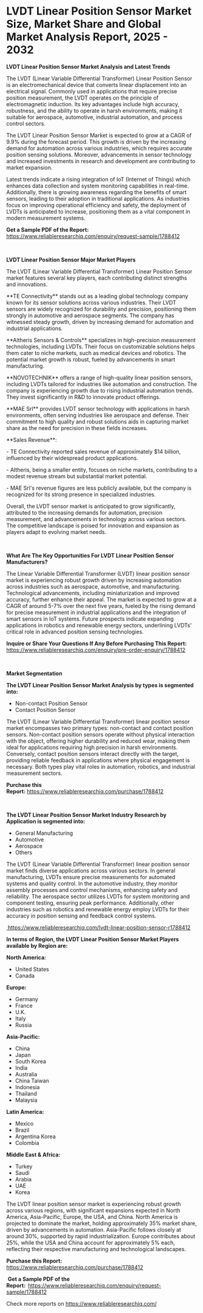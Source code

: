 <p><h1>LVDT Linear Position Sensor Market Size, Market Share and Global Market Analysis Report, 2025 - 2032</h1></p><p><strong>LVDT Linear Position Sensor Market Analysis and Latest Trends</strong></p>
<p><p>The LVDT (Linear Variable Differential Transformer) Linear Position Sensor is an electromechanical device that converts linear displacement into an electrical signal. Commonly used in applications that require precise position measurement, the LVDT operates on the principle of electromagnetic induction. Its key advantages include high accuracy, robustness, and the ability to operate in harsh environments, making it suitable for aerospace, automotive, industrial automation, and process control sectors.</p><p>The LVDT Linear Position Sensor Market is expected to grow at a CAGR of 9.9% during the forecast period. This growth is driven by the increasing demand for automation across various industries, which requires accurate position sensing solutions. Moreover, advancements in sensor technology and increased investments in research and development are contributing to market expansion. </p><p>Latest trends indicate a rising integration of IoT (Internet of Things) which enhances data collection and system monitoring capabilities in real-time. Additionally, there is growing awareness regarding the benefits of smart sensors, leading to their adoption in traditional applications. As industries focus on improving operational efficiency and safety, the deployment of LVDTs is anticipated to increase, positioning them as a vital component in modern measurement systems.</p></p>
<p><strong>Get a Sample PDF of the Report:&nbsp;</strong> <a href="https://www.reliableresearchiq.com/enquiry/request-sample/1788412?utm_campaign=2843&utm_medium=2&utm_source=Github&utm_content=ia&utm_term=06042025&utm_id=lvdt-linear-position-sensor">https://www.reliableresearchiq.com/enquiry/request-sample/1788412</a></p>
<p>&nbsp;</p>
<p><strong>LVDT Linear Position Sensor Major Market Players</strong></p>
<p><p>The LVDT (Linear Variable Differential Transformer) Linear Position Sensor market features several key players, each contributing distinct strengths and innovations. </p><p>**TE Connectivity** stands out as a leading global technology company known for its sensor solutions across various industries. Their LVDT sensors are widely recognized for durability and precision, positioning them strongly in automotive and aerospace segments. The company has witnessed steady growth, driven by increasing demand for automation and industrial applications.</p><p>**Altheris Sensors & Controls** specializes in high-precision measurement technologies, including LVDTs. Their focus on customizable solutions helps them cater to niche markets, such as medical devices and robotics. The potential market growth is robust, fueled by advancements in smart manufacturing.</p><p>**NOVOTECHNIK** offers a range of high-quality linear position sensors, including LVDTs tailored for industries like automation and construction. The company is experiencing growth due to rising industrial automation trends. They invest significantly in R&D to innovate product offerings.</p><p>**MAE Srl** provides LVDT sensor technology with applications in harsh environments, often serving industries like aerospace and defense. Their commitment to high quality and robust solutions aids in capturing market share as the need for precision in these fields increases.</p><p>**Sales Revenue**: </p><p>- TE Connectivity reported sales revenue of approximately $14 billion, influenced by their widespread product applications.</p><p>- Altheris, being a smaller entity, focuses on niche markets, contributing to a modest revenue stream but substantial market potential.</p><p>- MAE Srl's revenue figures are less publicly available, but the company is recognized for its strong presence in specialized industries.</p><p>Overall, the LVDT sensor market is anticipated to grow significantly, attributed to the increasing demands for automation, precision measurement, and advancements in technology across various sectors. The competitive landscape is poised for innovation and expansion as players adapt to evolving market needs.</p></p>
<p>&nbsp;</p>
<p><strong>What Are The Key Opportunities For LVDT Linear Position Sensor Manufacturers?</strong></p>
<p><p>The Linear Variable Differential Transformer (LVDT) linear position sensor market is experiencing robust growth driven by increasing automation across industries such as aerospace, automotive, and manufacturing. Technological advancements, including miniaturization and improved accuracy, further enhance their appeal. The market is expected to grow at a CAGR of around 5-7% over the next five years, fueled by the rising demand for precise measurement in industrial applications and the integration of smart sensors in IoT systems. Future prospects indicate expanding applications in robotics and renewable energy sectors, underlining LVDTs' critical role in advanced position sensing technologies.</p></p>
<p><strong>Inquire or Share Your Questions If Any Before Purchasing This Report:</strong> <a href="https://www.reliableresearchiq.com/enquiry/pre-order-enquiry/1788412?utm_campaign=2843&utm_medium=2&utm_source=Github&utm_content=ia&utm_term=06042025&utm_id=lvdt-linear-position-sensor">https://www.reliableresearchiq.com/enquiry/pre-order-enquiry/1788412</a></p>
<p>&nbsp;</p>
<p><strong>Market Segmentation</strong></p>
<p><strong>The LVDT Linear Position Sensor Market Analysis by types is segmented into:</strong></p>
<p><ul><li>Non-contact Position Sensor</li><li>Contact Position Sensor</li></ul></p>
<p><p>The LVDT (Linear Variable Differential Transformer) linear position sensor market encompasses two primary types: non-contact and contact position sensors. Non-contact position sensors operate without physical interaction with the object, offering higher durability and reduced wear, making them ideal for applications requiring high precision in harsh environments. Conversely, contact position sensors interact directly with the target, providing reliable feedback in applications where physical engagement is necessary. Both types play vital roles in automation, robotics, and industrial measurement sectors.</p></p>
<p><strong>Purchase this Report:&nbsp;</strong><a href="https://www.reliableresearchiq.com/purchase/1788412?utm_campaign=2843&utm_medium=2&utm_source=Github&utm_content=ia&utm_term=06042025&utm_id=lvdt-linear-position-sensor">https://www.reliableresearchiq.com/purchase/1788412</a></p>
<p>&nbsp;</p>
<p><strong>The LVDT Linear Position Sensor Market Industry Research by Application is segmented into:</strong></p>
<p><ul><li>General Manufacturing</li><li>Automotive</li><li>Aerospace</li><li>Others</li></ul></p>
<p><p>The LVDT (Linear Variable Differential Transformer) linear position sensor market finds diverse applications across various sectors. In general manufacturing, LVDTs ensure precise measurements for automated systems and quality control. In the automotive industry, they monitor assembly processes and control mechanisms, enhancing safety and reliability. The aerospace sector utilizes LVDTs for system monitoring and component testing, ensuring peak performance. Additionally, other industries such as robotics and renewable energy employ LVDTs for their accuracy in position sensing and feedback control systems.</p></p>
<p><a href="https://www.reliableresearchiq.com/lvdt-linear-position-sensor-r1788412?utm_campaign=2843&utm_medium=2&utm_source=Github&utm_content=ia&utm_term=06042025&utm_id=lvdt-linear-position-sensor">&nbsp;https://www.reliableresearchiq.com/lvdt-linear-position-sensor-r1788412</a></p>
<p><strong>In terms of Region, the LVDT Linear Position Sensor Market Players available by Region are:</strong></p>
<p>
    <p> <strong> North America: </strong>
        <ul>
            <li>United States</li>
            <li>Canada</li>
        </ul>
        </p> 
    <p> <strong> Europe: </strong>
        <ul>
            <li>Germany</li>
            <li>France</li>
            <li>U.K.</li>
            <li>Italy</li>
            <li>Russia</li>
        </ul>
        </p> 
    <p> <strong> Asia-Pacific: </strong>
        <ul>
            <li>China</li>
            <li>Japan</li>
            <li>South Korea</li>
            <li>India</li>
            <li>Australia</li>
            <li>China Taiwan</li>
            <li>Indonesia</li>
            <li>Thailand</li>
            <li>Malaysia</li>
        </ul>
        </p> 
    <p> <strong> Latin America: </strong>
        <ul>
            <li>Mexico</li>
            <li>Brazil</li>
            <li>Argentina Korea</li>
            <li>Colombia</li>
        </ul>
        </p> 
    <p> <strong> Middle East & Africa: </strong>
        <ul>
            <li>Turkey</li>
            <li>Saudi</li>
            <li>Arabia</li>
            <li>UAE</li>
            <li>Korea</li>
        </ul>
    </p>
    </p>
<p><p>The LVDT linear position sensor market is experiencing robust growth across various regions, with significant expansions expected in North America, Asia-Pacific, Europe, the USA, and China. North America is projected to dominate the market, holding approximately 35% market share, driven by advancements in automation. Asia-Pacific follows closely at around 30%, supported by rapid industrialization. Europe contributes about 25%, while the USA and China account for approximately 5% each, reflecting their respective manufacturing and technological landscapes.</p></p>
<p><strong>Purchase this Report: </strong><a href="https://www.reliableresearchiq.com/purchase/1788412?utm_campaign=2843&utm_medium=2&utm_source=Github&utm_content=ia&utm_term=06042025&utm_id=lvdt-linear-position-sensor">https://www.reliableresearchiq.com/purchase/1788412</a></p>
<p>&nbsp;<strong>Get a Sample PDF of the Report:&nbsp;&nbsp;</strong><a href="https://www.reliableresearchiq.com/enquiry/request-sample/1788412?utm_campaign=2843&utm_medium=2&utm_source=Github&utm_content=ia&utm_term=06042025&utm_id=lvdt-linear-position-sensor">https://www.reliableresearchiq.com/enquiry/request-sample/1788412</a></p>
<p><strong></strong></p>
<p>Check more reports on <a href="https://www.reliableresearchiq.com/?utm_campaign=2843&utm_medium=2&utm_source=Github&utm_content=ia&utm_term=06042025&utm_id=lvdt-linear-position-sensor">https://www.reliableresearchiq.com/</a></p>